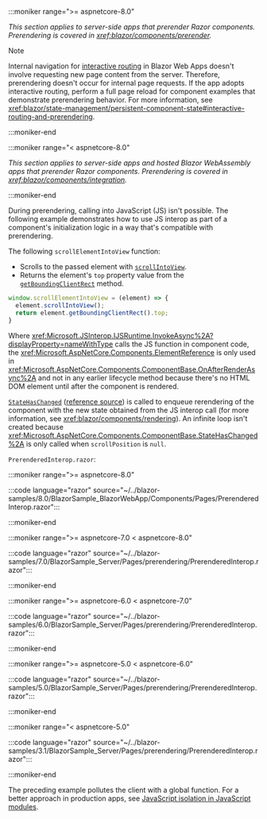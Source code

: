 :::moniker range=">= aspnetcore-8.0"

*This section applies to server-side apps that prerender Razor components. Prerendering is covered in <xref:blazor/components/prerender>.*

<!-- UPDATE 10.0 - Persistent component state across enhanced nav
                   is arriving for Preview 7. 
                   
                   The following remarks will be updated/versioned
                   on the upcoming docs Preview 7 PR.
                   -->

> [!NOTE]
> Internal navigation for [interactive routing](xref:blazor/fundamentals/routing#static-versus-interactive-routing) in Blazor Web Apps doesn't involve requesting new page content from the server. Therefore, prerendering doesn't occur for internal page requests. If the app adopts interactive routing, perform a full page reload for component examples that demonstrate prerendering behavior. For more information, see <xref:blazor/state-management/persistent-component-state#interactive-routing-and-prerendering>.

:::moniker-end

:::moniker range="< aspnetcore-8.0"

*This section applies to server-side apps and hosted Blazor WebAssembly apps that prerender Razor components. Prerendering is covered in <xref:blazor/components/integration>.*

:::moniker-end

During prerendering, calling into JavaScript (JS) isn't possible. The following example demonstrates how to use JS interop as part of a component's initialization logic in a way that's compatible with prerendering.

The following `scrollElementIntoView` function:

* Scrolls to the passed element with [`scrollIntoView`](https://developer.mozilla.org/docs/Web/API/Element/scrollIntoView).
* Returns the element's `top` property value from the [`getBoundingClientRect`](https://developer.mozilla.org/docs/Web/API/Element/getBoundingClientRect) method.

```javascript
window.scrollElementIntoView = (element) => {
  element.scrollIntoView();
  return element.getBoundingClientRect().top;
}
```

Where <xref:Microsoft.JSInterop.IJSRuntime.InvokeAsync%2A?displayProperty=nameWithType> calls the JS function in component code, the <xref:Microsoft.AspNetCore.Components.ElementReference> is only used in <xref:Microsoft.AspNetCore.Components.ComponentBase.OnAfterRenderAsync%2A> and not in any earlier lifecycle method because there's no HTML DOM element until after the component is rendered.

[`StateHasChanged`](xref:blazor/components/lifecycle#state-changes-statehaschanged) ([reference source](xref:Microsoft.AspNetCore.Components.ComponentBase.StateHasChanged%2A)) is called to enqueue rerendering of the component with the new state obtained from the JS interop call (for more information, see <xref:blazor/components/rendering>). An infinite loop isn't created because <xref:Microsoft.AspNetCore.Components.ComponentBase.StateHasChanged%2A> is only called when `scrollPosition` is `null`.

`PrerenderedInterop.razor`:

:::moniker range=">= aspnetcore-8.0"

:::code language="razor" source="~/../blazor-samples/8.0/BlazorSample_BlazorWebApp/Components/Pages/PrerenderedInterop.razor":::

:::moniker-end

:::moniker range=">= aspnetcore-7.0 < aspnetcore-8.0"

:::code language="razor" source="~/../blazor-samples/7.0/BlazorSample_Server/Pages/prerendering/PrerenderedInterop.razor":::

:::moniker-end

:::moniker range=">= aspnetcore-6.0 < aspnetcore-7.0"

:::code language="razor" source="~/../blazor-samples/6.0/BlazorSample_Server/Pages/prerendering/PrerenderedInterop.razor":::

:::moniker-end

:::moniker range=">= aspnetcore-5.0 < aspnetcore-6.0"

:::code language="razor" source="~/../blazor-samples/5.0/BlazorSample_Server/Pages/prerendering/PrerenderedInterop.razor":::

:::moniker-end

:::moniker range="< aspnetcore-5.0"

:::code language="razor" source="~/../blazor-samples/3.1/BlazorSample_Server/Pages/prerendering/PrerenderedInterop.razor":::

:::moniker-end

The preceding example pollutes the client with a global function. For a better approach in production apps, see [JavaScript isolation in JavaScript modules](xref:blazor/js-interop/call-javascript-from-dotnet#javascript-isolation-in-javascript-modules).
